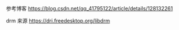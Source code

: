 参考博客 https://blog.csdn.net/qq_41795122/article/details/128132261

drm 来源 https://dri.freedesktop.org/libdrm
